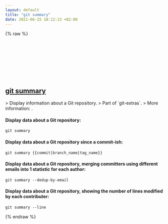 ```yaml
---
layout: default
title: "git summary"
date: 2021-06-25 18:12:13 +02:00
---
```

{% raw %}
<h2 id="git-summary">
  <a href="/en/common/git-summary.html">git summary</a> <a href="#git-summary"><svg class="icon">
    <use href="/assets/images/unicode_sprite.svg#link" />
  </svg></a>
</h2>
> Display information about a Git repository.
> Part of `git-extras`.
> More information: <https://github.com/tj/git-extras/blob/master/Commands.md#git-summary>.

#### Display data about a Git repository:
```shell
git summary
```
#### Display data about a Git repository since a commit-ish:
```shell
git summary {{commit|branch_name|tag_name}}
```
#### Display data about a Git repository, merging committers using different emails into 1 statistic for each author:
```shell
git summary --dedup-by-email
```
#### Display data about a Git repository, showing the number of lines modified by each contributer:
```shell
git summary --line
```
{% endraw %}